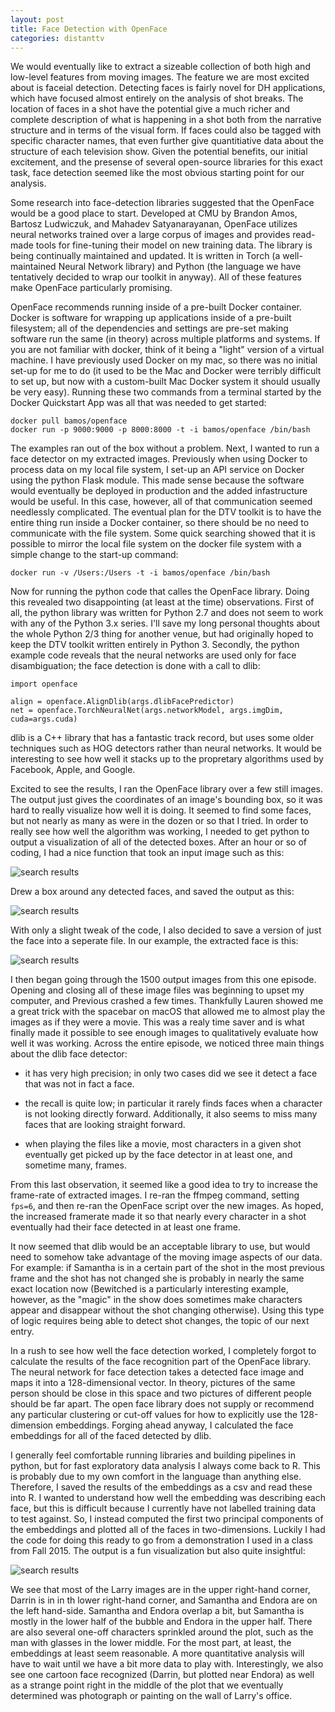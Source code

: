 ```yaml
---
layout: post
title: Face Detection with OpenFace
categories: distanttv
---
```



We would eventually like to extract a sizeable collection
of both high and low-level features from moving images. The
feature we are most excited about is faceial detection.
Detecting faces is fairly novel for DH applications, which
have focused almost entirely on the analysis of shot breaks.
The location of faces in a shot have the potential give a much
richer and complete description of what is happening in a shot
both from the narrative structure and in terms of the visual
form. If faces could also be tagged with specific character
names, that even further give quantitiative data about the
structure of each television show. Given the potential
benefits, our initial excitement, and the presense of several
open-source libraries for this exact task, face detection
seemed like the most obvious starting point for our analysis.

Some research into face-detection libraries suggested
that the OpenFace would be a good place to start.
Developed at CMU by Brandon Amos, Bartosz Ludwiczuk,
and Mahadev Satyanarayanan, OpenFace utilizes neural networks
trained over a large corpus of images and provides read-made
tools for fine-tuning their model on new training data. The
library is being continually maintained and updated. It is
written in Torch (a well-maintained Neural Network library)
and Python (the language we have tentatively decided to wrap
our toolkit in anyway). All of these features make OpenFace
particularly promising.

OpenFace recommends running inside of a pre-built Docker container.
Docker is software for wrapping up applications inside of a
pre-built filesystem; all of the dependencies and settings are
pre-set making software run the same (in theory) across multiple
platforms and systems. If you are not familiar with docker, think
of it being a "light" version of a virtual machine. I have previously
used Docker on my mac, so there was no initial set-up for me to do
(it used to be the Mac and Docker were terribly difficult to set up,
but now with a custom-built Mac Docker system it should usually be
very easy). Running these two commands from a terminal started by
the Docker Quickstart App was all that was needed to get started:

```
docker pull bamos/openface
docker run -p 9000:9000 -p 8000:8000 -t -i bamos/openface /bin/bash
```

The examples ran out of the box without a problem. Next, I wanted to
run a face detector on my extracted images. Previously when using
Docker to process data on my local file system, I set-up an API
service on Docker using the python Flask module. This made sense
because the software would eventually be deployed in production and
the added infastructure would be useful. In this case, however, all
of that communication seemed needlessly complicated. The eventual
plan for the DTV toolkit is to have the entire thing run inside a
Docker container, so there should be no need to communicate with
the file system. Some quick searching showed that it is possible
to mirror the local file system on the docker file system with a
simple change to the start-up command:

```
docker run -v /Users:/Users -t -i bamos/openface /bin/bash
```

Now for running the python code that calles the OpenFace library.
Doing this revealed two disappointing (at least at the time)
observations. First of all, the python library was written for
Python 2.7 and does not seem to work with any of the Python 3.x
series. I'll save my long personal thoughts about the whole Python 2/3
thing for another venue, but had originally hoped to keep the
DTV toolkit written entirely in Python 3. Secondly, the python
example code reveals that the neural networks are used only for
face disambiguation; the face detection is done with a call to
dlib:

```{python}
import openface

align = openface.AlignDlib(args.dlibFacePredictor)
net = openface.TorchNeuralNet(args.networkModel, args.imgDim, cuda=args.cuda)
```

dlib is a C++ library that has a fantastic track record,
but uses some older techniques such as HOG detectors
rather than neural networks. It would be interesting to
see how well it stacks up to the propretary algorithms used
by Facebook, Apple, and Google.

Excited to see the results, I ran the OpenFace library over a few still
images. The output just gives the coordinates of an image's bounding box,
so it was hard to really visualize how well it is doing. It seemed to find
some faces, but not nearly as many as were in the dozen or so that I tried.
In order to really see how well the algorithm was working, I needed to
get python to output a visualization of all of the detected boxes. After
an hour or so of coding, I had a nice function that took an input image
such as this:

![search results](https://statsmaths.github.io/blog/assets/2017-06-08-dtv-face-detection/img05.png)

Drew a box around any detected faces, and saved the output as this:

![search results](https://statsmaths.github.io/blog/assets/2017-06-08-dtv-face-detection/img07.png)

With only a slight tweak of the code, I also decided to save a version
of just the face into a seperate file. In our example, the extracted
face is this:

![search results](https://statsmaths.github.io/blog/assets/2017-06-08-dtv-face-detection/img06.png)

I then began going through the 1500 output images from this one episode.
Opening and closing all of these image files was beginning to upset my
computer, and Previous crashed a few times. Thankfully Lauren showed me
a great trick with the spacebar on macOS that allowed me to almost play
the images as if they were a movie. This was a realy time saver and is
what finally made it possible to see enough images to qualitatively
evaluate how well it was working. Across the entire episode, we noticed
three main things about the dlib face detector:

- it has very high precision; in only two cases did we see it detect a
face that was not in fact a face.

- the recall is quite low; in particular it rarely finds faces when a
character is not looking directly forward. Additionally, it also seems
to miss many faces that are looking straight forward.

- when playing the files like a movie, most characters in a given shot
eventually get picked up by the face detector in at least one, and
sometime many, frames.

From this last observation, it seemed like a good idea to try to increase
the frame-rate of extracted images. I re-ran the ffmpeg command, setting
`fps=6`, and then re-ran the OpenFace script over the new images. As
hoped, the increased framerate made it so that nearly every character in
a shot eventually had their face detected in at least one frame.

It now seemed that dlib would be an acceptable library to use, but would
need to somehow take advantage of the moving image aspects of our data.
For example: if Samantha is in a certain part of the shot in the most
previous frame and the shot has not changed she is probably in nearly
the same exact location now (Bewitched is a particularly interesting
example, however, as the "magic" in the show does sometimes make
characters appear and disappear without the shot changing otherwise).
Using this type of logic requires being able to detect shot changes,
the topic of our next entry.

In a rush to see how well the face detection worked, I completely forgot
to calculate the results of the face recognition part of the OpenFace
library. The neural network for face detection takes a detected face
image and maps it into a 128-dimensional vector. In theory, pictures of
the same person should be close in this space and two pictures of different
people should be far apart. The open face library does not supply or
recommend any particular clustering or cut-off values for how to explicitly
use the 128-dimension embeddings. Forging ahead anyway, I calculated the
face embeddings for all of the faced detected by dlib.

I generally feel comfortable running libraries and building pipelines in
python, but for fast exploratory data analysis I always come back to R.
This is probably due to my own comfort in the language than anything else.
Therefore, I saved the results of the embeddings as a csv and read these
into R. I wanted to understand how well the embedding was describing each
face, but this is difficult because I currently have not labelled training
data to test against. So, I instead computed the first two principal
components of the embeddings and plotted all of the faces in two-dimensions.
Luckily I had the code for doing this ready to go from a demonstration I
used in a class from Fall 2015. The output is a fun visualization but also
quite insightful:

![search results](https://statsmaths.github.io/blog/assets/2017-06-08-dtv-face-detection/img08.jpg)

We see that most of the Larry images are in the upper right-hand corner,
Darrin is in in th lower right-hand corner, and Samantha and Endora are
on the left hand-side. Samantha and Endora overlap a bit, but Samantha is
mostly in the lower half of the bubble and Endora in the upper half. There
are also several one-off characters sprinkled around the plot, such as
the man with glasses in the lower middle. For the most part, at least,
the embeddings at least seem reasonable. A more quantitative analysis will
have to wait until we have a bit more data to play with. Interestingly,
we also see one cartoon face recognized (Darrin, but plotted near Endora)
as well as a strange point right in the middle of the plot that we
eventually determined was photograph or painting on the wall of Larry's
office.













